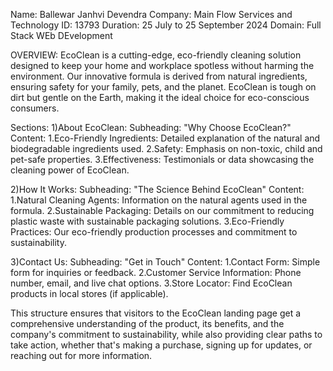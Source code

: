 Name: Ballewar Janhvi Devendra
Company: Main Flow Services and Technology
ID: 13793
Duration: 25 July to 25 September 2024
Domain: Full Stack WEb DEvelopment

OVERVIEW:
EcoClean is a cutting-edge, eco-friendly cleaning solution designed to keep your home and workplace spotless without harming the environment. Our innovative formula is derived from natural ingredients, ensuring safety for your family, pets, and the planet. EcoClean is tough on dirt but gentle on the Earth, making it the ideal choice for eco-conscious consumers.

Sections:
1)About EcoClean:
Subheading: "Why Choose EcoClean?"
Content:
1.Eco-Friendly Ingredients: Detailed explanation of the natural and biodegradable ingredients used.
2.Safety: Emphasis on non-toxic, child and pet-safe properties.
3.Effectiveness: Testimonials or data showcasing the cleaning power of EcoClean.

2)How It Works:
Subheading: "The Science Behind EcoClean"
Content:
1.Natural Cleaning Agents: Information on the natural agents used in the formula.
2.Sustainable Packaging: Details on our commitment to reducing plastic waste with sustainable packaging solutions.
3.Eco-Friendly Practices: Our eco-friendly production processes and commitment to sustainability.

3)Contact Us:
Subheading: "Get in Touch"
Content:
1.Contact Form: Simple form for inquiries or feedback.
2.Customer Service Information: Phone number, email, and live chat options.
3.Store Locator: Find EcoClean products in local stores (if applicable).

This structure ensures that visitors to the EcoClean landing page get a comprehensive understanding of the product, its benefits, and the company's commitment to sustainability, while also providing clear paths to take action, whether that's making a purchase, signing up for updates, or reaching out for more information.




